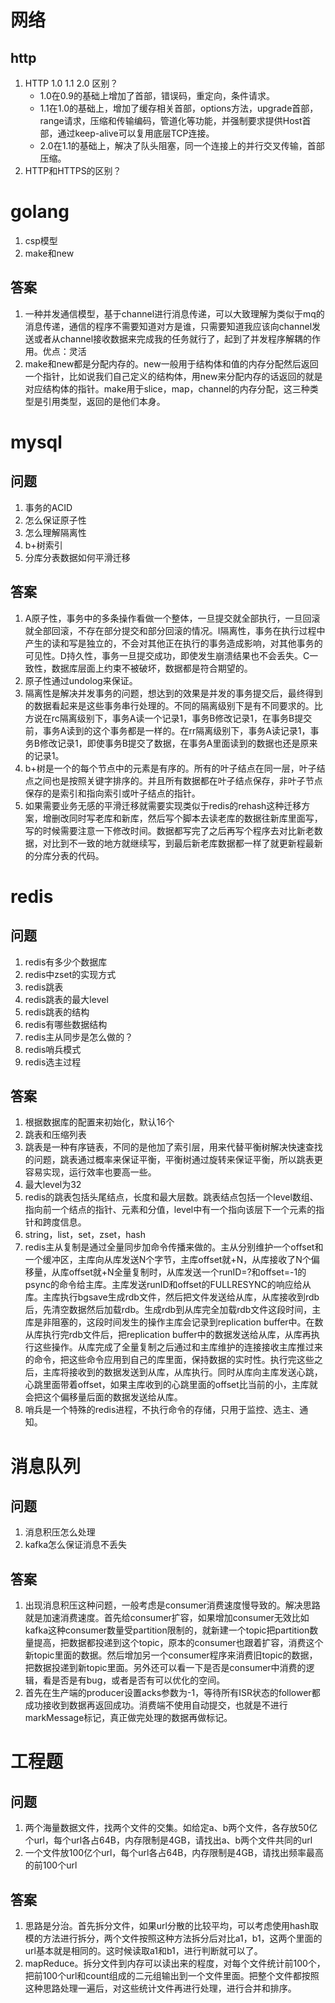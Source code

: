 # 网络

## http
1. HTTP 1.0 1.1 2.0 区别？
    * 1.0在0.9的基础上增加了首部，错误码，重定向，条件请求。
    * 1.1在1.0的基础上，增加了缓存相关首部，options方法，upgrade首部，range请求，压缩和传输编码，管道化等功能，并强制要求提供Host首部，通过keep-alive可以复用底层TCP连接。
    * 2.0在1.1的基础上，解决了队头阻塞，同一个连接上的并行交叉传输，首部压缩。
2. HTTP和HTTPS的区别？



# golang

1. csp模型
2. make和new


## 答案
1. 一种并发通信模型，基于channel进行消息传递，可以大致理解为类似于mq的消息传递，通信的程序不需要知道对方是谁，只需要知道我应该向channel发送或者从channel接收数据来完成我的任务就行了，起到了并发程序解耦的作用。优点：灵活
2. make和new都是分配内存的。new一般用于结构体和值的内存分配然后返回一个指针，比如说我们自己定义的结构体，用new来分配内存的话返回的就是对应结构体的指针。make用于slice，map，channel的内存分配，这三种类型是引用类型，返回的是他们本身。




# mysql
## 问题
1. 事务的ACID
2. 怎么保证原子性
3. 怎么理解隔离性
4. b+树索引
5. 分库分表数据如何平滑迁移



## 答案
1. A原子性，事务中的多条操作看做一个整体，一旦提交就全部执行，一旦回滚就全部回滚，不存在部分提交和部分回滚的情况。I隔离性，事务在执行过程中产生的读和写是独立的，不会对其他正在执行的事务造成影响，对其他事务的可见性。D持久性，事务一旦提交成功，即使发生崩溃结果也不会丢失。C一致性，数据库层面上约束不被破坏，数据都是符合期望的。
2. 原子性通过undolog来保证。
3. 隔离性是解决并发事务的问题，想达到的效果是并发的事务提交后，最终得到的数据看起来是这些事务串行处理的。不同的隔离级别下是有不同要求的。比方说在rc隔离级别下，事务A读一个记录1，事务B修改记录1，在事务B提交前，事务A读到的这个事务都是一样的。在rr隔离级别下，事务A读记录1，事务B修改记录1，即使事务B提交了数据，在事务A里面读到的数据也还是原来的记录1。
4. b+树是一个的每个节点中的元素是有序的。所有的叶子结点在同一层，叶子结点之间也是按照关键字排序的。并且所有数据都在叶子结点保存，非叶子节点保存的是索引和指向索引或叶子结点的指针。
5. 如果需要业务无感的平滑迁移就需要实现类似于redis的rehash这种迁移方案，增删改同时写老库和新库，然后写个脚本去读老库的数据往新库里面写，写的时候需要注意一下修改时间。数据都写完了之后再写个程序去对比新老数据，对比到不一致的地方就继续写，到最后新老库数据都一样了就更新程最新的分库分表的代码。

# redis
## 问题
1. redis有多少个数据库
2. redis中zset的实现方式
3. redis跳表
4. redis跳表的最大level
5. redis跳表的结构
6. redis有哪些数据结构
7. redis主从同步是怎么做的？
8. redis哨兵模式
9. redis选主过程




## 答案
1. 根据数据库的配置来初始化，默认16个
2. 跳表和压缩列表
3. 跳表是一种有序链表，不同的是他加了索引层，用来代替平衡树解决快速查找的问题，跳表通过概率来保证平衡，平衡树通过旋转来保证平衡，所以跳表更容易实现，运行效率也要高一些。
4. 最大level为32
5. redis的跳表包括头尾结点，长度和最大层数。跳表结点包括一个level数组、指向前一个结点的指针、元素和分值，level中有一个指向该层下一个元素的指针和跨度信息。
6. string，list，set，zset，hash
7. redis主从复制是通过全量同步加命令传播来做的。主从分别维护一个offset和一个缓冲区，主库向从库发送N个字节，主库offset就+N，从库接收了N个偏移量，从库offset就+N全量复制时，从库发送一个runID=?和offset=-1的psync的命令给主库。主库发送runID和offset的FULLRESYNC的响应给从库。主库执行bgsave生成rdb文件，然后把文件发送给从库，从库接收到rdb后，先清空数据然后加载rdb。生成rdb到从库完全加载rdb文件这段时间，主库是非阻塞的，这段时间发生的操作主库会记录到replication buffer中。在数从库执行完rdb文件后，把replication buffer中的数据发送给从库，从库再执行这些操作。从库完成了全量复制之后通过和主库维护的连接接收主库推过来的命令，把这些命令应用到自己的库里面，保持数据的实时性。执行完这些之后，主库将接收到的数据发送到从库，从库执行。同时从库向主库发送心跳，心跳里面带着offset，如果主库收到的心跳里面的offset比当前的小，主库就会把这个偏移量后面的数据发送给从库。
8. 哨兵是一个特殊的redis进程，不执行命令的存储，只用于监控、选主、通知。


# 消息队列

## 问题
1. 消息积压怎么处理
2. kafka怎么保证消息不丢失



## 答案
1. 出现消息积压这种问题，一般考虑是consumer消费速度慢导致的。解决思路就是加速消费速度。首先给consumer扩容，如果增加consumer无效比如kafka这种consumer数量受partition限制的，就新建一个topic把partition数量提高，把数据都投递到这个topic，原本的consumer也跟着扩容，消费这个新topic里面的数据。然后增加另一个consumer程序来消费旧topic的数据，把数据投递到新topic里面。另外还可以看一下是否是consumer中消费的逻辑，看是否是有bug，或者是否有可以优化的空间。
2. 首先在生产端的producer设置acks参数为-1，等待所有ISR状态的follower都成功接收到数据再返回成功。消费端不使用自动提交，也就是不进行markMessage标记，真正做完处理的数据再做标记。


# 工程题
## 问题
1. 两个海量数据文件，找两个文件的交集。如给定a、b两个文件，各存放50亿个url，每个url各占64B，内存限制是4GB，请找出a、b两个文件共同的url
2. 一个文件放100亿个url，每个url各占64B，内存限制是4GB，请找出频率最高的前100个url

## 答案
1. 思路是分治。首先拆分文件，如果url分散的比较平均，可以考虑使用hash取模的方法进行拆分，两个文件按照这种方法拆分后对比a1，b1，这两个里面的url基本就是相同的。这时候读取a1和b1，进行判断就可以了。
2. mapReduce。拆分文件到内存可以读出来的程度，对每个文件统计前100个，把前100个url和count组成的二元组输出到一个文件里面。把整个文件都按照这种思路处理一遍后，对这些统计文件再进行处理，进行合并和排序。